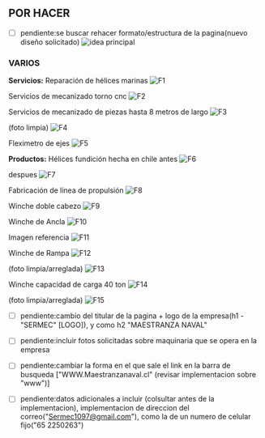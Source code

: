 ## POR HACER
* [ ] pendiente:se buscar rehacer formato/estructura de la pagina(nuevo diseño solicitado)
![idea principal](./image/nuevo_formato.jpg)

### VARIOS

**Servicios:** 
Reparación de hélices marinas 
![F1](./image/Pasted%20image%20(0).png)

Servicios de mecanizado torno cnc 
![F2](./image/Pasted%20image%20(2).png)

Servicios de mecanizado de piezas hasta 8 metros de largo
![F3](./image/Pasted%20image%20(1).png)

(foto limpia)
![F4](./image/Pasted%20image%20(0).png)

Fleximetro de ejes
![F5](./image/Pasted%20image%20(3).png)

**Productos:**
Hélices fundición hecha en chile
antes
![F6](./image/Pasted%20image%20(4).png)

despues
![F7](./image/Pasted%20image%20(5).png)


Fabricación de línea de propulsión
![F8](./image/Pasted%20image%20(6).png)

Winche doble cabezo
![F9](./image/Pasted%20image%20(7).png)

Winche de Ancla
![F10](./image/Pasted%20image%20(8).png)

Imagen referencia
![F11](./image/Pasted%20image%20(9).png)

Winche de Rampa
![F12](./image/Pasted%20image%20(10).png)

(foto limpia/arreglada)
![F13](./image/Pasted%20image%20(11).png)

Winche capacidad de carga 40 ton
![F14](./image/Pasted%20image%20(12).png)

(foto limpia/arreglada)
![F15](./image/Pasted%20image%20(13).png)



* [ ] pendiente:cambio del titular de la pagina + logo de la empresa(h1 - "SERMEC" [LOGO]), y como h2 "MAESTRANZA NAVAL"

* [ ] pendiente:incluir fotos solicitadas sobre maquinaria que se opera en la empresa

* [ ] pendiente:cambiar la forma en el que sale el link en la barra de busqueda ["WWW.Maestranzanaval.cl" (revisar implementacion sobre "www")]

* [ ] pendiente:datos adicionales a incluir (colsultar antes de la implementacion), implementacion de direccion del correo("Sermec1097@gmail.com"), 
como la de un numero de celular fijo("65 2250263")


